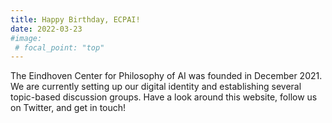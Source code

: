 ```yaml
---
title: Happy Birthday, ECPAI!
date: 2022-03-23
#image:
 # focal_point: "top"
---
```


The Eindhoven Center for Philosophy of AI was founded in December 2021. We are currently setting up our digital identity and establishing several topic-based discussion groups. Have a look around this website, follow us on Twitter, and get in touch!
